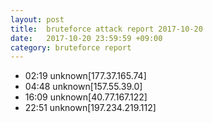 ```yaml
---
layout: post
title:  bruteforce attack report 2017-10-20
date:   2017-10-20 23:59:59 +09:00
category: bruteforce report
---
```


* 02:19 unknown[177.37.165.74]
* 04:48 unknown[157.55.39.0]
* 16:09 unknown[40.77.167.122]
* 22:51 unknown[197.234.219.112]
